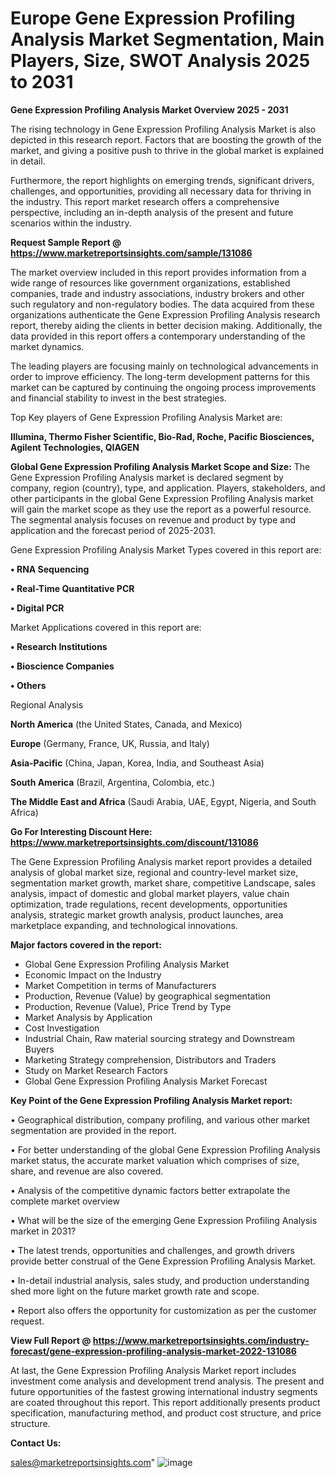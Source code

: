 # Europe Gene Expression Profiling Analysis Market Segmentation, Main Players, Size, SWOT Analysis 2025 to 2031

<Strong> Gene Expression Profiling Analysis Market Overview 2025 - 2031</strong>

The rising technology in Gene Expression Profiling Analysis Market is also depicted in this research report. Factors that are boosting the growth of the market, and giving a positive push to thrive in the global market is explained in detail.

Furthermore, the report highlights on emerging trends, significant drivers, challenges, and opportunities, providing all necessary data for thriving in the industry. This report market research offers a comprehensive perspective, including an in-depth analysis of the present and future scenarios within the industry.

<strong>Request Sample Report @ <a href=https://www.marketreportsinsights.com/sample/131086>https://www.marketreportsinsights.com/sample/131086</a></strong>

The market overview included in this report provides information from a wide range of resources like government organizations, established companies, trade and industry associations, industry brokers and other such regulatory and non-regulatory bodies. The data acquired from these organizations authenticate the Gene Expression Profiling Analysis research report, thereby aiding the clients in better decision making. Additionally, the data provided in this report offers a contemporary understanding of the market dynamics.

The leading players are focusing mainly on technological advancements in order to improve efficiency. The long-term development patterns for this market can be captured by continuing the ongoing process improvements and financial stability to invest in the best strategies.

Top Key players of Gene Expression Profiling Analysis Market are:

<strong>Illumina, Thermo Fisher Scientific, Bio-Rad, Roche, Pacific Biosciences, Agilent Technologies, QIAGEN</strong>

<strong><b>Global Gene Expression Profiling Analysis Market Scope and Size:</b></strong>
The Gene Expression Profiling Analysis market is declared segment by company, region (country), type, and application. Players, stakeholders, and other participants in the global Gene Expression Profiling Analysis market will gain the market scope as they use the report as a powerful resource. The segmental analysis focuses on revenue and product by type and application and the forecast period of 2025-2031.

Gene Expression Profiling Analysis Market Types covered in this report are:

<strong>• RNA Sequencing

• Real-Time Quantitative PCR

• Digital PCR</strong>

Market Applications covered in this report are:

<strong>• Research Institutions

• Bioscience Companies

• Others</strong> 

Regional Analysis

<strong>North America</strong> (the United States, Canada, and Mexico)

<strong>Europe</strong> (Germany, France, UK, Russia, and Italy)

<strong>Asia-Pacific</strong> (China, Japan, Korea, India, and Southeast Asia)

<strong>South America</strong> (Brazil, Argentina, Colombia, etc.)

<strong>The Middle East and Africa</strong> (Saudi Arabia, UAE, Egypt, Nigeria, and South Africa)

<strong>Go For Interesting Discount Here: <a href=https://www.marketreportsinsights.com/discount/131086>https://www.marketreportsinsights.com/discount/131086</a></strong>

The Gene Expression Profiling Analysis market report provides a detailed analysis of global market size, regional and country-level market size, segmentation market growth, market share, competitive Landscape, sales analysis, impact of domestic and global market players, value chain optimization, trade regulations, recent developments, opportunities analysis, strategic market growth analysis, product launches, area marketplace expanding, and technological innovations.

<strong><b>Major factors covered in the report:</b></strong>
<ul>
  <li>Global Gene Expression Profiling Analysis Market </li>
  <li>Economic Impact on the Industry</li>
  <li>Market Competition in terms of Manufacturers</li>
  <li>Production, Revenue (Value) by geographical segmentation</li>
  <li>Production, Revenue (Value), Price Trend by Type</li>
  <li>Market Analysis by Application</li>
  <li>Cost Investigation</li>
  <li>Industrial Chain, Raw material sourcing strategy and Downstream Buyers</li>
  <li>Marketing Strategy comprehension, Distributors and Traders</li>
  <li>Study on Market Research Factors</li>
  <li>Global Gene Expression Profiling Analysis Market Forecast</li>
</ul>

<strong><b>Key Point of the Gene Expression Profiling Analysis Market report:</b></strong>

• Geographical distribution, company profiling, and various other market segmentation are provided in the report.

• For better understanding of the global Gene Expression Profiling Analysis market status, the accurate market valuation which comprises of size, share, and revenue are also covered.

• Analysis of the competitive dynamic factors better extrapolate the complete market overview

• What will be the size of the emerging Gene Expression Profiling Analysis market in 2031?

• The latest trends, opportunities and challenges, and growth drivers provide better construal of the Gene Expression Profiling Analysis Market.

• In-detail industrial analysis, sales study, and production understanding shed more light on the future market growth rate and scope.

• Report also offers the opportunity for customization as per the customer request.

<strong><b>View Full Report @ <a href=https://www.marketreportsinsights.com/industry-forecast/gene-expression-profiling-analysis-market-2022-131086>https://www.marketreportsinsights.com/industry-forecast/gene-expression-profiling-analysis-market-2022-131086</a></b></strong>


At last, the Gene Expression Profiling Analysis Market report includes investment come analysis and development trend analysis. The present and future opportunities of the fastest growing international industry segments are coated throughout this report. This report additionally presents product specification, manufacturing method, and product cost structure, and price structure.

<strong>Contact Us:</strong>

sales@marketreportsinsights.com"
![image](https://github.com/user-attachments/assets/364fbc96-3dc6-4498-b31a-a0130cbd8b52)
